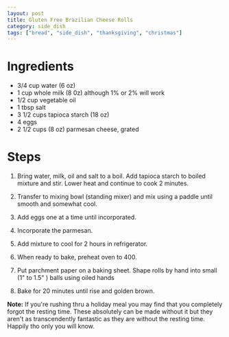 ```yaml
---
layout: post
title: Gluten Free Brazilian Cheese Rolls
category: side_dish
tags: ["bread", "side_dish", "thanksgiving", "christmas"]
---
```

# Ingredients

* 3/4 cup water (6 oz)
* 1	cup whole milk (8 0z) although 1% or 2% will work
* 1/2	cup vegetable oil
* 1	tbsp salt
* 3 1/2 cups tapioca starch (18 oz)
* 4	eggs
* 2 1/2	cups (8 oz) parmesan cheese, grated

# Steps

1.  Bring water, milk, oil and salt to a boil.  Add tapioca starch to boiled mixture and stir.  Lower heat and continue to cook 2 minutes.

2.  Transfer to mixing bowl (standing mixer) and mix using a paddle until smooth and somewhat cool.

3.  Add eggs one at a time until incorporated.

4.  Incorporate the parmesan.

5.  Add mixture to cool for 2 hours in refrigerator.

6.  When ready to bake, preheat oven to 400.

7.  Put parchment paper on a baking sheet.  Shape rolls by hand into small (1" to 1.5" ) balls using oiled hands

8.  Bake for 20 minutes until rise and golden brown.



**Note:** If you're rushing thru a holiday meal you may find that you completely forgot the resting time.  These absolutely can be made without it but they aren't as transcendently fantastic as they are without the resting time.  Happily tho only you will know.